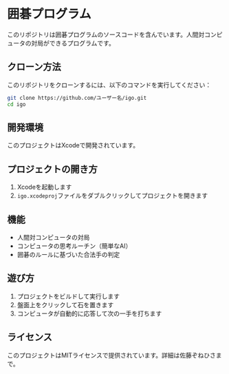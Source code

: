 # 囲碁プログラム

このリポジトリは囲碁プログラムのソースコードを含んでいます。人間対コンピュータの対局ができるプログラムです。

## クローン方法

このリポジトリをクローンするには、以下のコマンドを実行してください：

```bash
git clone https://github.com/ユーザー名/igo.git
cd igo
```

## 開発環境

このプロジェクトはXcodeで開発されています。

## プロジェクトの開き方

1. Xcodeを起動します
2. `igo.xcodeproj`ファイルをダブルクリックしてプロジェクトを開きます

## 機能

- 人間対コンピュータの対局
- コンピュータの思考ルーチン（簡単なAI）
- 囲碁のルールに基づいた合法手の判定

## 遊び方

1. プロジェクトをビルドして実行します
2. 盤面上をクリックして石を置きます
3. コンピュータが自動的に応答して次の一手を打ちます

## ライセンス

このプロジェクトはMITライセンスで提供されています。詳細は佐藤ぞねひさまで。
